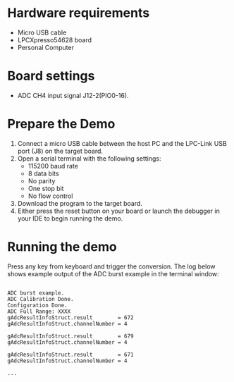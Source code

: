 Hardware requirements
=====================
- Micro USB cable
- LPCXpresso54628 board
- Personal Computer

Board settings
============
- ADC CH4 input signal J12-2(PIO0-16).

Prepare the Demo
===============
1.  Connect a micro USB cable between the host PC and the LPC-Link USB port (J8) on the target board.
2.  Open a serial terminal with the following settings:
    - 115200 baud rate
    - 8 data bits
    - No parity
    - One stop bit
    - No flow control
3.  Download the program to the target board.
4.  Either press the reset button on your board or launch the debugger in your IDE to begin running the demo.

Running the demo
================
Press any key from keyboard and trigger the conversion.
The log below shows example output of the ADC burst example in the terminal window:
~~~~~~~~~~~~~~~~~~~~~~~~~~~~~~~~~~~

ADC burst example.
ADC Calibration Done.
Configuration Done.
ADC Full Range: XXXX
gAdcResultInfoStruct.result        = 672
gAdcResultInfoStruct.channelNumber = 4

gAdcResultInfoStruct.result        = 679
gAdcResultInfoStruct.channelNumber = 4

gAdcResultInfoStruct.result        = 671
gAdcResultInfoStruct.channelNumber = 4

...

~~~~~~~~~~~~~~~~~~~~~~~~~~~~~~~~~~~
